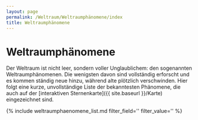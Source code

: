 ```yaml
---
layout: page
permalink: /Weltraum/Weltraumphänomene/index
title: Weltraumphänomene
---
```


# Weltraumphänomene

Der Weltraum ist nicht leer, sondern voller Unglaublichem: den sogenannten Weltraumphänomenen. Die wenigsten davon sind vollständig erforscht und es kommen ständig neue hinzu, während alte plötzlich verschwinden. Hier folgt eine kurze, unvollständige Liste der bekanntesten Phänomene, die auch auf der [interaktiven Sternenkarte]({{ site.baseurl }}/Karte) eingezeichnet sind.

{% include weltraumphaenomene_list.md filter_field='' filter_value='' %}
